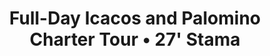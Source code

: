 ---
order: 50.1
image: "https://cdn.filestackcontent.com/7QsybJZIRWV4sHvaj2kT/convert?cache=true&compress=true&quality=90&format=webp&w=1000&fit=max"
title:   Full-Day Icacos and Palomino Charter Tour • 27' Stama
infose: It’s a day filled with fun, and everything is included.
link: "https://fareharbor.com/embeds/book/escapetoparadisepr/items/606023/calendar/2025/10/?asn=fhdn&asn-ref=turisteandoenpuertorico&ref=turisteandoenpuertorico&marketplace=yes&flow=no&full-items=yes"
---